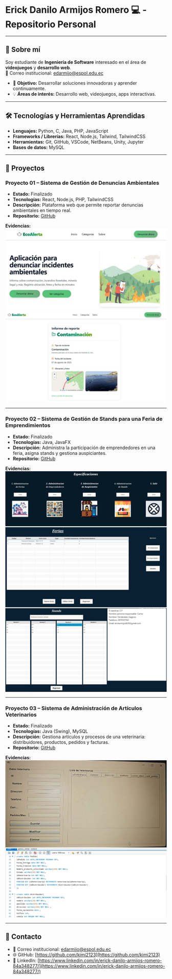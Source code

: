 # Erick Danilo Armijos Romero 💻 - Repositorio Personal

---

## 🌟 Sobre mí
Soy estudiante de **Ingeniería de Software** interesado en el área de **videojuegos** y **desarrollo web**.  
📧 Correo institucional: edarmijo@espol.edu.ec  

- 🎯 **Objetivo:** Desarrollar soluciones innovadoras y aprender continuamente.  
- 💡 **Áreas de interés:** Desarrollo web, videojuegos, apps interactivas.

---

## 🛠 Tecnologías y Herramientas Aprendidas

- **Lenguajes:** Python, C, Java, PHP, JavaScript  
- **Frameworks / Librerías:** React, Node.js, Tailwind, TailwindCSS  
- **Herramientas:** Git, GitHub, VSCode, NetBeans, Unity, Jupyter  
- **Bases de datos:** MySQL  

---

## 📂 Proyectos

### Proyecto 01 – Sistema de Gestión de Denuncias Ambientales
- **Estado:** Finalizado  
- **Tecnologías:** React, Node.js, PHP, TailwindCSS  
- **Descripción:** Plataforma web que permite reportar denuncias ambientales en tiempo real.  
- **Repositorio:** [GitHub](https://github.com/kimi2123/ecoAlerta)  

**Evidencias:**  
![ProyectoEcoAlerta1.jpg](./ProyectoEcoAlerta1.jpg)  
![ProyectoEcoAlerta2.jpg](./ProyectoEcoAlerta2.jpg)  

---

### Proyecto 02 – Sistema de Gestión de Stands para una Feria de Emprendimientos
- **Estado:** Finalizado  
- **Tecnologías:** Java, JavaFX  
- **Descripción:** Administra la participación de emprendedores en una feria, asigna stands y gestiona auspiciantes.  
- **Repositorio:** [GitHub](https://github.com/Ricardo24A/POO-P3-G07)  

**Evidencias:**  
![ProyectoFeria1.jpg](./ProyectoFeria1.jpg)  
![ProyectoFeria2.jpg](./ProyectoFeria2.jpg)  
![ProyectoFeria3.jpg](./ProyectoFeria3.jpg)  

---

### Proyecto 03 – Sistema de Administración de Artículos Veterinarios
- **Estado:** Finalizado  
- **Tecnologías:** Java (Swing), MySQL  
- **Descripción:** Gestiona artículos y procesos de una veterinaria: distribuidores, productos, pedidos y facturas.  
- **Repositorio:** [GitHub](https://github.com/kimi2123/ProyectoSistemasDeBasesDeDatos)  

**Evidencias:**  
![ProyectoGestion1.jpg](./ProyectoGestion1.jpg)  
![ProyectoGestion2.jpg](./ProyectoGestion2.jpg)  

---

## 🔗 Contacto
- 📧 Correo institucional: edarmijo@espol.edu.ec  
- 🌐 GitHub: [https://github.com/kimi2123](https://github.com/kimi2123)  
- 💼 LinkedIn: [https://www.linkedin.com/in/erick-danilo-armijos-romero-84a348277/](https://www.linkedin.com/in/erick-danilo-armijos-romero-84a348277/)
